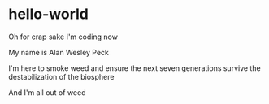 # hello-world

Oh for crap sake I'm coding now

My name is Alan Wesley Peck

I'm here to smoke weed and ensure the next seven generations
survive the destabilization of the biosphere

And I'm all out of weed
